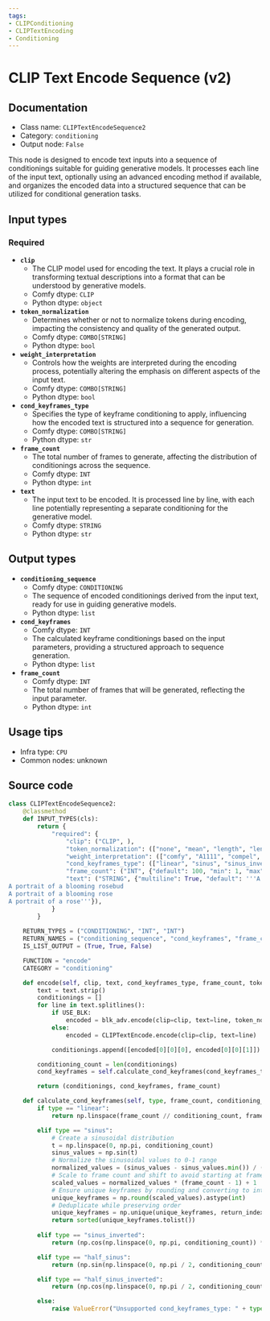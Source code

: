 ```yaml
---
tags:
- CLIPConditioning
- CLIPTextEncoding
- Conditioning
---
```


# CLIP Text Encode Sequence (v2)
## Documentation
- Class name: `CLIPTextEncodeSequence2`
- Category: `conditioning`
- Output node: `False`

This node is designed to encode text inputs into a sequence of conditionings suitable for guiding generative models. It processes each line of the input text, optionally using an advanced encoding method if available, and organizes the encoded data into a structured sequence that can be utilized for conditional generation tasks.
## Input types
### Required
- **`clip`**
    - The CLIP model used for encoding the text. It plays a crucial role in transforming textual descriptions into a format that can be understood by generative models.
    - Comfy dtype: `CLIP`
    - Python dtype: `object`
- **`token_normalization`**
    - Determines whether or not to normalize tokens during encoding, impacting the consistency and quality of the generated output.
    - Comfy dtype: `COMBO[STRING]`
    - Python dtype: `bool`
- **`weight_interpretation`**
    - Controls how the weights are interpreted during the encoding process, potentially altering the emphasis on different aspects of the input text.
    - Comfy dtype: `COMBO[STRING]`
    - Python dtype: `bool`
- **`cond_keyframes_type`**
    - Specifies the type of keyframe conditioning to apply, influencing how the encoded text is structured into a sequence for generation.
    - Comfy dtype: `COMBO[STRING]`
    - Python dtype: `str`
- **`frame_count`**
    - The total number of frames to generate, affecting the distribution of conditionings across the sequence.
    - Comfy dtype: `INT`
    - Python dtype: `int`
- **`text`**
    - The input text to be encoded. It is processed line by line, with each line potentially representing a separate conditioning for the generative model.
    - Comfy dtype: `STRING`
    - Python dtype: `str`
## Output types
- **`conditioning_sequence`**
    - Comfy dtype: `CONDITIONING`
    - The sequence of encoded conditionings derived from the input text, ready for use in guiding generative models.
    - Python dtype: `list`
- **`cond_keyframes`**
    - Comfy dtype: `INT`
    - The calculated keyframe conditionings based on the input parameters, providing a structured approach to sequence generation.
    - Python dtype: `list`
- **`frame_count`**
    - Comfy dtype: `INT`
    - The total number of frames that will be generated, reflecting the input parameter.
    - Python dtype: `int`
## Usage tips
- Infra type: `CPU`
- Common nodes: unknown


## Source code
```python
class CLIPTextEncodeSequence2:
    @classmethod
    def INPUT_TYPES(cls):
        return {
            "required": {
                "clip": ("CLIP", ),
                "token_normalization": (["none", "mean", "length", "length+mean"],),
                "weight_interpretation": (["comfy", "A1111", "compel", "comfy++"],),
                "cond_keyframes_type": (["linear", "sinus", "sinus_inverted", "half_sinus", "half_sinus_inverted"],),
                "frame_count": ("INT", {"default": 100, "min": 1, "max": 1024, "step": 1}),
                "text": ("STRING", {"multiline": True, "default": '''A portrait of a rosebud
A portrait of a blooming rosebud
A portrait of a blooming rose
A portrait of a rose'''}),
            }
        }
        
    RETURN_TYPES = ("CONDITIONING", "INT", "INT")
    RETURN_NAMES = ("conditioning_sequence", "cond_keyframes", "frame_count")
    IS_LIST_OUTPUT = (True, True, False)

    FUNCTION = "encode"
    CATEGORY = "conditioning"

    def encode(self, clip, text, cond_keyframes_type, frame_count, token_normalization, weight_interpretation):
        text = text.strip()
        conditionings = []
        for line in text.splitlines():
            if USE_BLK:
                encoded = blk_adv.encode(clip=clip, text=line, token_normalization=token_normalization, weight_interpretation=weight_interpretation)
            else:
                encoded = CLIPTextEncode.encode(clip=clip, text=line)

            conditionings.append([encoded[0][0][0], encoded[0][0][1]])

        conditioning_count = len(conditionings)
        cond_keyframes = self.calculate_cond_keyframes(cond_keyframes_type, frame_count, conditioning_count)

        return (conditionings, cond_keyframes, frame_count)

    def calculate_cond_keyframes(self, type, frame_count, conditioning_count):
        if type == "linear":
            return np.linspace(frame_count // conditioning_count, frame_count, conditioning_count, dtype=int).tolist()

        elif type == "sinus":
            # Create a sinusoidal distribution
            t = np.linspace(0, np.pi, conditioning_count)
            sinus_values = np.sin(t) 
            # Normalize the sinusoidal values to 0-1 range
            normalized_values = (sinus_values - sinus_values.min()) / (sinus_values.max() - sinus_values.min())
            # Scale to frame count and shift to avoid starting at frame 0
            scaled_values = normalized_values * (frame_count - 1) + 1
            # Ensure unique keyframes by rounding and converting to integer
            unique_keyframes = np.round(scaled_values).astype(int)
            # Deduplicate while preserving order
            unique_keyframes = np.unique(unique_keyframes, return_index=True)[1]
            return sorted(unique_keyframes.tolist())
    
        elif type == "sinus_inverted":
            return (np.cos(np.linspace(0, np.pi, conditioning_count)) * (frame_count - 1) + 1).astype(int).tolist()

        elif type == "half_sinus":
            return (np.sin(np.linspace(0, np.pi / 2, conditioning_count)) * (frame_count - 1) + 1).astype(int).tolist()

        elif type == "half_sinus_inverted":
            return (np.cos(np.linspace(0, np.pi / 2, conditioning_count)) * (frame_count - 1) + 1).astype(int).tolist()

        else:
            raise ValueError("Unsupported cond_keyframes_type: " + type)

```
